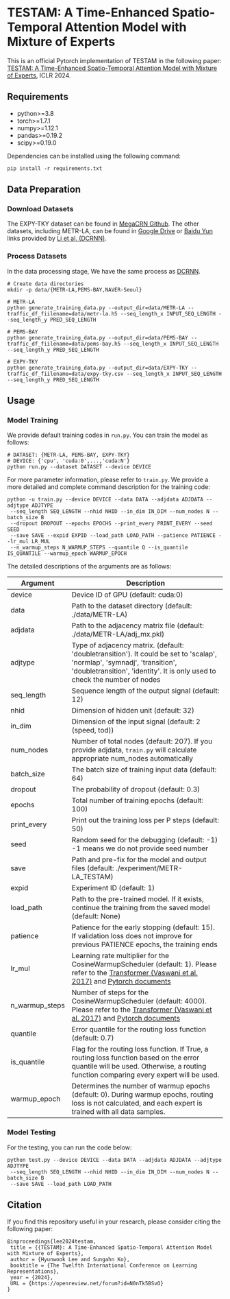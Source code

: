# TESTAM: A Time-Enhanced Spatio-Temporal Attention Model with Mixture of Experts
This is an official Pytorch implementation of TESTAM in the following paper: [TESTAM: A Time-Enhanced Spatio-Temporal Attention Model with Mixture of Experts](https://openreview.net/forum?id=N0nTk5BSvO), ICLR 2024.

## Requirements
 - python>=3.8
 - torch>=1.7.1
 - numpy>=1.12.1
 - pandas>=0.19.2
 - scipy>=0.19.0

Dependencies can be installed using the following command:
```
pip install -r requirements.txt
```

## Data Preparation

### Download Datasets
The EXPY-TKY dataset can be found in [MegaCRN Github](https://github.com/deepkashiwa20/MegaCRN).
The other datasets, including METR-LA, can be found in [Google Drive](https://drive.google.com/open?id=10FOTa6HXPqX8Pf5WRoRwcFnW9BrNZEIX) or [Baidu Yun](https://pan.baidu.com/s/14Yy9isAIZYdU__OYEQGa_g) links provided by [Li et al. (DCRNN)](https://github.com/liyaguang/DCRNN).

### Process Datasets
In the data processing stage, We have the same process as [DCRNN](https://github.com/liyaguang/DCRNN).
```
# Create data directories
mkdir -p data/{METR-LA,PEMS-BAY,NAVER-Seoul}

# METR-LA
python generate_training_data.py --output_dir=data/METR-LA --traffic_df_fiilename=data/metr-la.h5 --seq_length_x INPUT_SEQ_LENGTH --seq_length_y PRED_SEQ_LENGTH

# PEMS-BAY
python generate_training_data.py --output_dir=data/PEMS-BAY --traffic_df_fiilename=data/pems-bay.h5 --seq_length_x INPUT_SEQ_LENGTH --seq_length_y PRED_SEQ_LENGTH

# EXPY-TKY
python generate_training_data.py --output_dir=data/EXPY-TKY --traffic_df_fiilename=data/expy-tky.csv --seq_length_x INPUT_SEQ_LENGTH --seq_length_y PRED_SEQ_LENGTH
```

## Usage

### Model Training
We provide default training codes in `run.py`. You can train the model as follows:
```
# DATASET: {METR-LA, PEMS-BAY, EXPY-TKY}
# DEVICE: {'cpu', 'cuda:0',...,'cuda:N'}
python run.py --dataset DATASET --device DEVICE
```

For more parameter information, please refer to `train.py`.
We provide a more detailed and complete command description for the training code:

```
python -u train.py --device DEVICE --data DATA --adjdata ADJDATA --adjtype ADJTYPE
 --seq_length SEQ_LENGTH --nhid NHID --in_dim IN_DIM --num_nodes N --batch_size B
 --dropout DROPOUT --epochs EPOCHS --print_every PRINT_EVERY --seed SEED
 --save SAVE --expid EXPID --load_path LOAD_PATH --patience PATIENCE --lr_mul LR_MUL
 --n_warmup_steps N_WARMUP_STEPS --quantile Q --is_quantile IS_QUANTILE --warmup_epoch WARMUP_EPOCH
```

The detailed descriptions of the arguments are as follows:

| Argument  | Description  |
|---|---|
|device            | Device ID of GPU (default: cuda:0)|
|data              | Path to the dataset directory (default: ./data/METR-LA)|
|adjdata           | Path to the adjacency matrix file (default: ./data/METR-LA/adj_mx.pkl)|
|adjtype           | Type of adjacency matrix. (default: 'doubletransition'). It could be set to 'scalap', 'normlap', 'symnadj', 'transition', 'doubletransition', 'identity'. It is only used to check the number of nodes|
|seq_length        | Sequence length of the output signal (default: 12)|
|nhid              | Dimension of hidden unit (default: 32)|
|in_dim            | Dimension of the input signal (default: 2 (speed, tod))|
|num_nodes         | Number of total nodes (default: 207). If you provide adjdata, `train.py` will calculate appropriate num_nodes automatically|
|batch_size        | The batch size of training input data (default: 64)|
|dropout           | The probability of dropout (default: 0.3)|
|epochs            | Total number of training epochs (default: 100)|
|print_every       | Print out the training loss per P steps  (default: 50)|
|seed              | Random seed for the debugging (default: -1) -1 means we do not provide seed number|
|save              | Path and pre-fix for the model and output files (default: ./experiment/METR-LA_TESTAM)|
|expid             | Experiment ID (default: 1)|
|load_path         | Path to the pre-trained model. If it exists, continue the training from the saved model (default: None)|
|patience          | Patience for the early stopping (default: 15). If validation loss does not improve for previous PATIENCE epochs, the training ends|
|lr_mul            | Learning rate multiplier for the CosineWarmupScheduler (default: 1). Please refer to the [Transformer (Vaswani et al. 2017)](https://arxiv.org/pdf/1706.03762.pdf) and [Pytorch documents](https://pytorch.org/docs/stable/generated/torch.optim.lr_scheduler.CosineAnnealingWarmRestarts.html)|
|n_warmup_steps    | Number of steps for the CosineWarmupScheduler (default: 4000). Please refer to the [Transformer (Vaswani et al. 2017)](https://arxiv.org/pdf/1706.03762.pdf) and [Pytorch documents](https://pytorch.org/docs/stable/generated/torch.optim.lr_scheduler.CosineAnnealingWarmRestarts.html)|
|quantile          | Error quantile for the routing loss function (default: 0.7)|
|is_quantile       | Flag for the routing loss function. If True, a routing loss function based on the error quantile will be used. Otherwise, a routing function comparing every expert will be used.|
|warmup_epoch      | Determines the number of warmup epochs (default: 0). During warmup epochs, routing loss is not calculated, and each expert is trained with all data samples.|

### Model Testing
For the testing, you can run the code below:
```
python test.py --device DEVICE --data DATA --adjdata ADJDATA --adjtype ADJTYPE
 --seq_length SEQ_LENGTH --nhid NHID --in_dim IN_DIM --num_nodes N --batch_size B
 --save SAVE --load_path LOAD_PATH
```

## Citation
If you find this repository useful in your research, please consider citing the following paper:
```
@inproceedings{lee2024testam,
 title = {{TESTAM}: A Time-Enhanced Spatio-Temporal Attention Model with Mixture of Experts},
 author = {Hyunwook Lee and Sungahn Ko},
 booktitle = {The Twelfth International Conference on Learning Representations},
 year = {2024},
 URL = {https://openreview.net/forum?id=N0nTk5BSvO}
}
```
